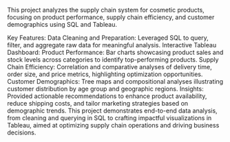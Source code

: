 This project analyzes the supply chain system for cosmetic products, focusing on product performance, supply chain efficiency, and customer demographics using SQL and Tableau.

Key Features:
Data Cleaning and Preparation: Leveraged SQL to query, filter, and aggregate raw data for meaningful analysis.
Interactive Tableau Dashboard:
Product Performance: Bar charts showcasing product sales and stock levels across categories to identify top-performing products.
Supply Chain Efficiency: Correlation and comparative analyses of delivery time, order size, and price metrics, highlighting optimization opportunities.
Customer Demographics: Tree maps and compositional analyses illustrating customer distribution by age group and geographic regions.
Insights: Provided actionable recommendations to enhance product availability, reduce shipping costs, and tailor marketing strategies based on demographic trends.
This project demonstrates end-to-end data analysis, from cleaning and querying in SQL to crafting impactful visualizations in Tableau, aimed at optimizing supply chain operations and driving business decisions.
